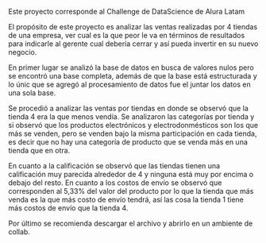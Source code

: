 Este proyecto corresponde al Challenge de DataScience de Alura Latam

El propósito de este proyecto es analizar las ventas realizadas por 4 tiendas de una empresa, ver cual es la que peor le va en términos de resultados para indicarle al gerente cual debería cerrar y así pueda invertir en su nuevo negocio.

En primer lugar se analizó la base de datos  en busca de valores nulos pero se encontró una base completa, además de que la base está estructurada y lo únic que se agregó al procesamiento de datos fue el juntar los datos en una sola base.

Se procedió a analizar las ventas por tiendas en donde se observó que la tienda 4 era la que menos vendía. Se analizaron las categorías por tienda y si observó que los productos electrónicos y electrodonmésticos son los que más se venden, pero se venden bajo la misma participación en cada tienda, es decir que no hay una categoría de producto que se venda más en una tienda que en otra.

En cuanto a la calificación se observó que las tiendas tienen una calificación muy parecida alrededor de 4 y ninguna está muy por encima o debajo del resto. En cuanto a los costos de envío se observó que corresponden al 5,33% del valor del producto por lo que la tienda que más venda es la que más costo de envío tendrá, así las cosa la tienda 1 tiene más costos de envío que la tienda 4.

Por último se recomienda descargar el archivo y abrirlo en un ambiente de collab.
